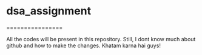 # dsa_assignment

================

All the codes will be present in this repository. Still, I dont know much about github and how to make the changes. Khatam karna hai guys!
